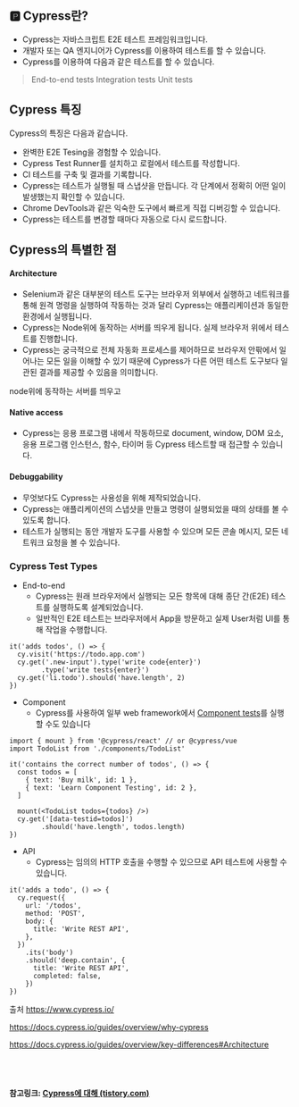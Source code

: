 ## 🅿️ Cypress란?

- Cypress는 자바스크립트 E2E 테스트 프레임워크입니다.
- 개발자 또는 QA 엔지니어가 Cypress를 이용하여 테스트를 할 수 있습니다.
- Cypress를 이용하여 다음과 같은 테스트를 할 수 있습니다.

> End-to-end tests
> Integration tests
> Unit tests

## Cypress 특징

Cypress의 특징은 다음과 같습니다.

- 완벽한 E2E Tesing을 경험할 수 있습니다.
- Cypress Test Runner를 설치하고 로컬에서 테스트를 작성합니다.
- CI 테스트를 구축 및 결과를 기록합니다.
- Cypress는 테스트가 실행될 때 스냅샷을 만듭니다. 각 단계에서 정확히 어떤 일이 발생했는지 확인할 수 있습니다.
- Chrome DevTools과 같은 익숙한 도구에서 빠르게 직접 디버깅할 수 있습니다.
- Cypress는 테스트를 변경할 때마다 자동으로 다시 로드합니다.

## Cypress의 특별한 점

#### Architecture

- Selenium과 같은 대부분의 테스트 도구는 브라우저 외부에서 실행하고 네트워크를 통해 원격 명령을 실행하여 작동하는 것과 달리 Cypress는 애플리케이션과 동일한 환경에서 실행됩니다.
- Cypress는 Node위에 동작하는 서버를 띄우게 됩니다. 실제 브라우저 위에서 테스트를 진행합니다.
- Cypress는 궁극적으로 전체 자동화 프로세스를 제어하므로 브라우저 안팎에서 일어나는 모든 일을 이해할 수 있기 때문에 Cypress가 다른 어떤 테스트 도구보다 일관된 결과를 제공할 수 있음을 의미합니다.

node위에 동작하는 서버를 띄우고

#### Native access

- Cypress는 응용 프로그램 내에서 작동하므로 document, window, DOM 요소, 응용 프로그램 인스턴스, 함수, 타이머 등 Cypress 테스트할 때 접근할 수 있습니다.

#### Debuggability

- 무엇보다도 Cypress는 사용성을 위해 제작되었습니다.
- Cypress는 애플리케이션의 스냅샷을 만들고 명령이 실행되었을 때의 상태를 볼 수 있도록 합니다.
- 테스트가 실행되는 동안 개발자 도구를 사용할 수 있으며 모든 콘솔 메시지, 모든 네트워크 요청을 볼 수 있습니다.

### Cypress Test Types

- End-to-end
  - Cypress는 원래 브라우저에서 실행되는 모든 항목에 대해 종단 간(E2E) 테스트를 실행하도록 설계되었습니다.
  - 일반적인 E2E 테스트는 브라우저에서 App을 방문하고 실제 User처럼 UI를 통해 작업을 수행합니다.

```
it('adds todos', () => {
  cy.visit('https://todo.app.com')
  cy.get('.new-input').type('write code{enter}')
		.type('write tests{enter}')
  cy.get('li.todo').should('have.length', 2)
})
```

- Component
  - Cypress를 사용하여 일부 web framework에서 [Component tests](https://docs.cypress.io/guides/component-testing/introduction#What-is-Component-Testing)를 실행할 수도 있습니다

```
import { mount } from '@cypress/react' // or @cypress/vue
import TodoList from './components/TodoList'

it('contains the correct number of todos', () => {
  const todos = [
    { text: 'Buy milk', id: 1 },
    { text: 'Learn Component Testing', id: 2 },
  ]

  mount(<TodoList todos={todos} />)
  cy.get('[data-testid=todos]')
		.should('have.length', todos.length)
})
```

- API
  - Cypress는 임의의 HTTP 호출을 수행할 수 있으므로 API 테스트에 사용할 수 있습니다.

```
it('adds a todo', () => {
  cy.request({
    url: '/todos',
    method: 'POST',
    body: {
      title: 'Write REST API',
    },
  })
    .its('body')
    .should('deep.contain', {
      title: 'Write REST API',
      completed: false,
    })
})
```

 

 

 

출처
https://www.cypress.io/

https://docs.cypress.io/guides/overview/why-cypress

https://docs.cypress.io/guides/overview/key-differences#Architecture



<br>

<br>

#### 참고링크: [Cypress에 대해 (tistory.com)](https://taenami.tistory.com/132)

<br>